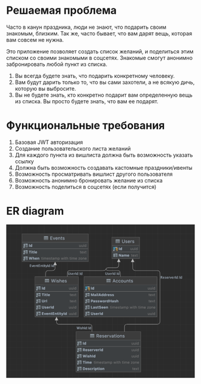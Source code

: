 # Решаемая проблема

Часто в канун праздника, люди не знают, что подарить своим знакомым, близким. Так же, часто бывает, что вам дарят вещь, которая вам совсем не нужна. 

Это приложение позволяет создать список желаний, и поделиться этим списком со своими знакомыми в соцсетях. Знакомые смогут анонимно забронировать любой пункт из списка.

1. Вы всегда будете знать, что подарить конкретному человеку.
2. Вам будут дарить только то, что вы сами захотели, а не всякую дичь, которую вы выбросите.
3. Вы не будете знать, кто конкретно подарит вам определенную вещь из списка. Вы просто будете знать, что вам ее подарят. 

# Функциональные требования

1. Базовая JWT авторизация
2. Создание пользовательского листа желаний
3. Для каждого пункта из вишлиста должна быть возможность указать ссылку
4. Должна быть возможность создавать кастомные праздники/ивенты
5. Возможность просматривать вишлист другого пользователя
6. Возможность анонимно бронировать желание из списка
7. Возможность поделиться в соцсетях (если получится)

# ER diagram

![er](er.png)
